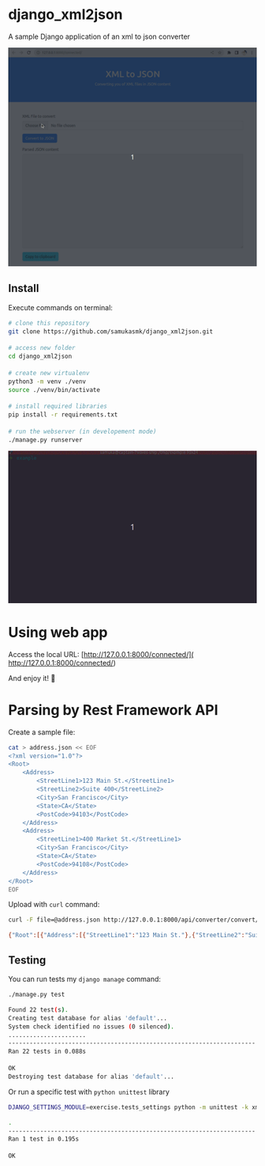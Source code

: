 # django_xml2json
A sample Django application of an xml to json converter

![.docs/django_xml2json-use.gif](.docs/django_xml2json-use.gif ) 

## Install
Execute commands on terminal:
```sh
# clone this repository
git clone https://github.com/samukasmk/django_xml2json.git

# access new folder
cd django_xml2json

# create new virtualenv
python3 -m venv ./venv
source ./venv/bin/activate

# install required libraries
pip install -r requirements.txt

# run the webserver (in developement mode)
./manage.py runserver
```

![.docs/django_xml2json-install.gif](.docs/django_xml2json-install.gif)

# Using web app
Access the local URL: [http://127.0.0.1:8000/connected/]( http://127.0.0.1:8000/connected/)

And enjoy it! 🎉

# Parsing by Rest Framework API

Create a sample file:
```sh
cat > address.json << EOF
<?xml version="1.0"?>
<Root>
    <Address>
        <StreetLine1>123 Main St.</StreetLine1>
        <StreetLine2>Suite 400</StreetLine2>
        <City>San Francisco</City>
        <State>CA</State>
        <PostCode>94103</PostCode>
    </Address>
    <Address>
        <StreetLine1>400 Market St.</StreetLine1>
        <City>San Francisco</City>
        <State>CA</State>
        <PostCode>94108</PostCode>
    </Address>
</Root>
EOF
```

Upload with `curl` command:
```sh
curl -F file=@address.json http://127.0.0.1:8000/api/converter/convert/       
```

```sh
{"Root":[{"Address":[{"StreetLine1":"123 Main St."},{"StreetLine2":"Suite 400"},{"City":"San Francisco"},{"State":"CA"},{"PostCode":"94103"}]},{"Address":[{"StreetLine1":"400 Market St."},{"City":"San Francisco"},{"State":"CA"},{"PostCode":"94108"}]}]}
```


## Testing
You can run tests my `django manage` command:

```sh
./manage.py test
```

```sh
Found 22 test(s).
Creating test database for alias 'default'...
System check identified no issues (0 silenced).
......................
----------------------------------------------------------------------
Ran 22 tests in 0.088s

OK
Destroying test database for alias 'default'...
```

Or run a specific test with `python unittest` library
```sh
DJANGO_SETTINGS_MODULE=exercise.tests_settings python -m unittest -k xml_converter.tests.XMLConversionTestCase.test_connected_convert_addresses
```

```sh
.
----------------------------------------------------------------------
Ran 1 test in 0.195s

OK
```